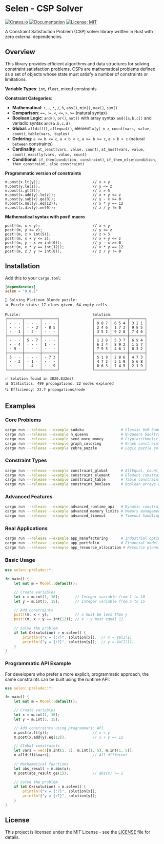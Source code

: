 # Selen - CSP Solver

[![Crates.io](https://img.shields.io/crates/v/selen.svg?color=blue)](https://crates.io/crates/selen)
[![Documentation](https://docs.rs/selen/badge.svg)](https://docs.rs/selen)
[![License: MIT](https://img.shields.io/badge/License-MIT-blue.svg)](https://opensource.org/licenses/MIT)

A Constraint Satisfaction Problem (CSP) solver library written in Rust with zero external dependencies. 


## Overview

This library provides efficient algorithms and data structures for solving constraint satisfaction problems. CSPs are mathematical problems defined as a set of objects whose state must satisfy a number of constraints or limitations.


**Variable Types**: `int`, `float`, mixed constraints

**Constraint Categories**:
- **Mathematical**: `+`, `-`, `*`, `/`, `%`, `abs()`, `min()`, `max()`, `sum()`
- **Comparison**: `==`, `!=`, `<`, `<=`, `>`, `>=` (natural syntax)
- **Boolean Logic**: `and()`, `or()`, `not()` with array syntax `and([a,b,c])` and variadic syntax `and(a,b,c,d)`
- **Global**: `alldiff()`, `allequal()`, element `x[y] = z`, `count(vars, value, count)`, `table(vars, tuples)`
- **Ordering**: `a <= b <= c`, `a < b < c`, `a >= b >= c`, `a > b > c` (natural `between` constraints) 
- **Cardinality**: `at_least(vars, value, count)`, `at_most(vars, value, count)`, `exactly(vars, value, count)`
- **Conditional**: `if_then(condition, constraint)`, `if_then_else(condition, then_constraint, else_constraint)`

**Programmatic version of constraints**
```
m.post(x.lt(y));                        // x < y
m.post(y.le(z));                        // y <= z
m.post(z.gt(5));                        // z > 5
m.post(x.add(y).le(z));                 // x + y <= z
m.post(y.sub(x).ge(0));                 // y - x >= 0
m.post(x.mul(y).eq(12));                // x * y == 12
m.post(z.div(y).ne(0));                 // z / y != 0
```

**Mathematical syntax with post! macro**
```
post!(m, x < y);                        // x < y
post!(m, y <= z);                       // y <= z
post!(m, z > int(5));                   // z > 5
post!(m, x + y <= z);                   // x + y <= z
post!(m, y - x >= int(0));              // y - x >= 0
post!(m, x * y == int(12));             // x * y == 12
post!(m, z / y != int(0));              // z / y != 0
```

## Installation

Add this to your `Cargo.toml`:

```toml
[dependencies]
selen = "0.8.1"
```

```
🧩 Solving Platinum Blonde puzzle:
📊 Puzzle stats: 17 clues given, 64 empty cells

Puzzle:                                 Solution:
┌───────┬───────┬───────┐               ┌───────┬───────┬───────┐
│ · · · │ · · · │ · · · │               │ 9 8 7 │ 6 5 4 │ 3 2 1 │
│ · · · │ · · 3 │ · 8 5 │               │ 2 4 6 │ 1 7 3 │ 9 8 5 │
│ · · 1 │ · 2 · │ · · · │               │ 3 5 1 │ 9 2 8 │ 7 4 6 │
├───────┼───────┼───────┤               ├───────┼───────┼───────┤
│ · · · │ 5 · 7 │ · · · │               │ 1 2 8 │ 5 3 7 │ 6 9 4 │
│ · · 4 │ · · · │ 1 · · │               │ 6 3 4 │ 8 9 2 │ 1 5 7 │
│ · 9 · │ · · · │ · · · │               │ 7 9 5 │ 4 6 1 │ 8 3 2 │
├───────┼───────┼───────┤               ├───────┼───────┼───────┤
│ 5 · · │ · · · │ · 7 3 │               │ 5 1 9 │ 2 8 6 │ 4 7 3 │
│ · · 2 │ · 1 · │ · · · │               │ 4 7 2 │ 3 1 9 │ 5 6 8 │
│ · · · │ · 4 · │ · · 9 │               │ 8 6 3 │ 7 4 5 │ 2 1 9 │
└───────┴───────┴───────┘               └───────┴───────┴───────┘

✅ Solution found in 3020.832ms!
📊 Statistics: 499 propagations, 22 nodes explored
🔍 Efficiency: 22.7 propagations/node

```

## Examples

### Core Problems
```bash
cargo run --release --example sudoku                 # Classic 9x9 Sudoku solver
cargo run --release --example n_queens               # N-Queens backtracking
cargo run --release --example send_more_money        # Cryptarithmetic puzzle
cargo run --release --example graph_coloring         # Graph constraint problems
cargo run --release --example zebra_puzzle           # Logic puzzle solving
```

### Constraint Types
```bash
cargo run --release --example constraint_global      # AllEqual, Count, AllDiff
cargo run --release --example constraint_element     # Element constraint usage
cargo run --release --example constraint_table       # Table constraints
cargo run --release --example constraint_boolean     # Boolean arrays and logic
```

### Advanced Features
```bash
cargo run --release --example advanced_runtime_api   # Dynamic constraint building
cargo run --release --example advanced_memory_limits # Memory management demo
cargo run --release --example advanced_timeout       # Timeout handling
```

### Real Applications
```bash
cargo run --release --example app_manufacturing      # Industrial optimization
cargo run --release --example app_portfolio          # Financial modeling
cargo run --release --example app_resource_allocation # Resource planning
```

### Basic Usage

```rust
use selen::prelude::*;

fn main() {
    let mut m = Model::default();

    // Create variables
    let x = m.int(1, 10);       // Integer variable from 1 to 10
    let y = m.int(5, 15);       // Integer variable from 5 to 15

    // Add constraints
    post!(m, x < y);            // x must be less than y
    post!(m, x + y == int(12)); // x + y must equal 12
    
    // Solve the problem
    if let Ok(solution) = m.solve() {
        println!("x = {:?}", solution[x]);  // x = ValI(1)  
        println!("y = {:?}", solution[y]);  // y = ValI(11)
    }
}
```

### Programmatic API Example

For developers who prefer a more explicit, programmatic approach, the same constraints can be built using the runtime API:

```rust
use selen::prelude::*;

fn main() {
    let mut m = Model::default();

    // Create variables
    let x = m.int(1, 10);
    let y = m.int(5, 15);

    // Add constraints using programmatic API
    m.post(x.lt(y));                    // x < y
    m.post(x.add(y).eq(12));            // x + y == 12

    // Global constraints
    let vars = vec![m.int(1, 5), m.int(1, 5), m.int(1, 5)];
    m.alldiff(&vars);                   // All different
    
    // Mathematical functions
    let abs_result = m.abs(x);
    m.post(abs_result.ge(1));           // abs(x) >= 1
    
    // Solve the problem
    if let Ok(solution) = m.solve() {
        println!("x = {:?}", solution[x]);
        println!("y = {:?}", solution[y]);
    }
}
```




## License

This project is licensed under the MIT License - see the [LICENSE](LICENSE) file for details.

